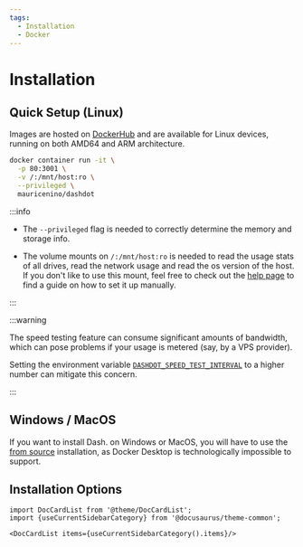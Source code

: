 ```yaml
---
tags:
  - Installation
  - Docker
---
```


# Installation

## Quick Setup (Linux)

Images are hosted on [DockerHub](https://hub.docker.com/r/mauricenino/dashdot)
and are available for Linux devices, running on both AMD64 and ARM architecture.

```bash
docker container run -it \
  -p 80:3001 \
  -v /:/mnt/host:ro \
  --privileged \
  mauricenino/dashdot
```

:::info

- The `--privileged` flag is needed to correctly determine the memory and storage info.

- The volume mounts on `/:/mnt/host:ro` is needed to read the usage stats of all drives,
  read the network usage and read the os version of the host. If you don't like to use this
  mount, feel free to check out the [help page](/docs/help#can-you-use-dash-without-mounting-the-whole-host-drive) to find a guide on how to set it up manually.

:::

:::warning

The speed testing feature can consume significant amounts of bandwidth, which can pose
problems if your usage is metered (say, by a VPS provider).

Setting the environment variable [`DASHDOT_SPEED_TEST_INTERVAL`](/docs/configuration/network#dashdot_speed_test_interval)
to a higher number can mitigate this concern.

:::

## Windows / MacOS

If you want to install Dash. on Windows or MacOS, you will have to use the [from source](/docs/installation/from-source)
installation, as Docker Desktop is technologically impossible to support.

## Installation Options

```mdx-code-block
import DocCardList from '@theme/DocCardList';
import {useCurrentSidebarCategory} from '@docusaurus/theme-common';

<DocCardList items={useCurrentSidebarCategory().items}/>
```
